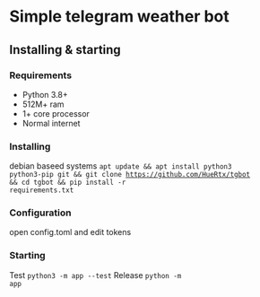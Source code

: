 # Simple telegram weather bot
## Installing & starting
### Requirements
- Python 3.8+
- 512M+ ram
- 1+ core processor
- Normal internet
### Installing
debian baseed systems <code>apt update && apt install python3 python3-pip git && git clone https://github.com/HueRtx/tgbot && cd tgbot && pip install -r requirements.txt</code>
### Configuration
open config.toml and edit tokens
### Starting
Test <code>python3 -m app --test</code>
Release <code>python -m app</code>



